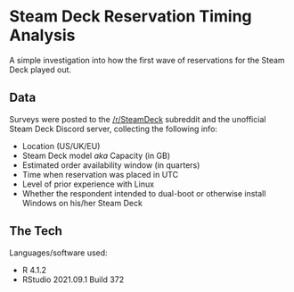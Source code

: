 # Steam Deck Reservation Timing Analysis

A simple investigation into how the first wave of reservations for the Steam Deck played out. 

## Data
Surveys were posted to the [/r/SteamDeck](steamdeck.reddit.com) subreddit and the unofficial Steam Deck Discord server, collecting the following info:
* Location (US/UK/EU)
* Steam Deck model *aka* Capacity (in GB)
* Estimated order availability window (in quarters)
* Time when reservation was placed in UTC
* Level of prior experience with Linux
* Whether the respondent intended to dual-boot or otherwise install Windows on his/her Steam Deck

## The Tech
Languages/software used:
* R 4.1.2
* RStudio 2021.09.1 Build 372
